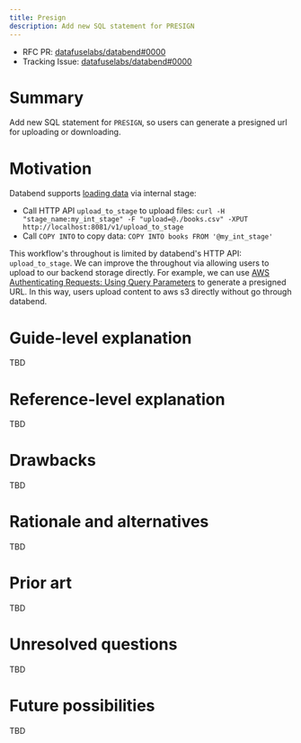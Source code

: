 ```yaml
---
title: Presign
description: Add new SQL statement for PRESIGN
---
```


- RFC PR: [datafuselabs/databend#0000](https://github.com/datafuselabs/databend/pull/0000)
- Tracking Issue: [datafuselabs/databend#0000](https://github.com/datafuselabs/databend/issues/0000)

# Summary

Add new SQL statement for `PRESIGN`, so users can generate a presigned url for uploading or downloading.

# Motivation

Databend supports [loading data](https://databend.rs/doc/load-data) via internal stage:

- Call HTTP API `upload_to_stage` to upload files: `curl -H "stage_name:my_int_stage" -F "upload=@./books.csv" -XPUT http://localhost:8081/v1/upload_to_stage`
- Call `COPY INTO` to copy data: `COPY INTO books FROM '@my_int_stage'`

This workflow's throughout is limited by databend's HTTP API: `upload_to_stage`. We can improve the throughout via allowing users to upload to our backend storage directly. For example, we can use [AWS Authenticating Requests: Using Query Parameters](https://docs.aws.amazon.com/AmazonS3/latest/API/sigv4-query-string-auth.html) to generate a presigned URL. In this way, users upload content to aws s3 directly without go through databend.




# Guide-level explanation

TBD

# Reference-level explanation

TBD

# Drawbacks

TBD

# Rationale and alternatives

TBD

# Prior art

TBD

# Unresolved questions

TBD

# Future possibilities

TBD
